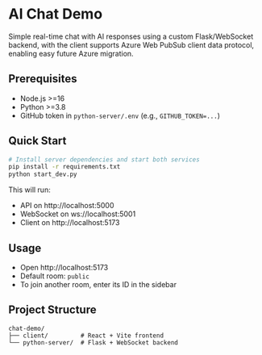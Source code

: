 # AI Chat Demo

Simple real-time chat with AI responses using a custom Flask/WebSocket backend, with the client supports Azure Web PubSub client data protocol, enabling easy future Azure migration.

## Prerequisites
- Node.js >=16
- Python >=3.8
- GitHub token in `python-server/.env` (e.g., `GITHUB_TOKEN=...`)

## Quick Start
```bash
# Install server dependencies and start both services
pip install -r requirements.txt
python start_dev.py
```
This will run:
- API on http://localhost:5000
- WebSocket on ws://localhost:5001
- Client on http://localhost:5173

## Usage
- Open http://localhost:5173
- Default room: `public`
- To join another room, enter its ID in the sidebar

## Project Structure
```
chat-demo/
├── client/         # React + Vite frontend
└── python-server/  # Flask + WebSocket backend
```
